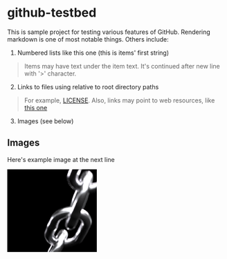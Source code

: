 # github-testbed

This is sample project for testing various features of GitHub.
Rendering markdown is one of most notable things.
Others include:

1. Numbered lists like this one (this is items' first string)
  > Items may have text under the item text.
  > It's continued after new line with '>' character.

2. Links to files using relative to root directory paths
  > For example, [LICENSE](LICENSE).
  > Also, links may point to web resources, like [this one](https://github.com/)

3. Images (see below)

## Images

Here's example image at the next line

![Sample image](res/image.png)
